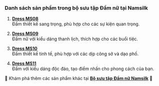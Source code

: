 ### Danh sách sản phẩm trong bộ sưu tập Đầm nữ tại Namsilk

1. **[Dress MS08](https://namsilk.com.vn/product/dress-ms08/)**  
   Đầm thiết kế sang trọng, phù hợp cho các sự kiện quan trọng.

2. **[Dress MS09](https://namsilk.com.vn/product/dress-ms09/)**  
   Đầm nữ với kiểu dáng thanh lịch, thích hợp cho các buổi tiệc.

3. **[Dress MS10](https://namsilk.com.vn/product/dress-ms10/)**  
   Đầm thiết kế tinh tế, phù hợp với các dịp công sở và dạo phố.

4. **[Dress MS11](https://namsilk.com.vn/product/dress-ms11/)**  
   Đầm với kiểu dáng độc đáo, tạo điểm nhấn cho phong cách của bạn.

🔗 Khám phá thêm các sản phẩm khác tại **[Bộ sưu tập Đầm nữ Namsilk](https://namsilk.com.vn/product-category/womens-clothing/dress/)** 🚀
